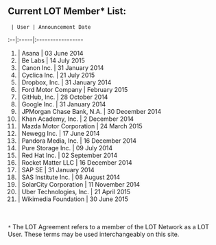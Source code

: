 ## Current LOT Member* List:

 	 | User | Announcement Date
:--|:-----|:----------------- 	
1. | Asana | 03 June 2014
2. | Be Labs | 14 July 2015
3. |	Canon Inc. | 31 January 2014
4. | Cyclica Inc. | 21 July 2015
5. |	Dropbox, Inc. | 31 January 2014
6. | Ford Motor Company | February 2015
7. |	GitHub, Inc. | 28 October 2014
8. |	Google Inc. | 31 January 2014
9. | JPMorgan Chase Bank, N.A. | 30 December 2014
10. |	Khan Academy, Inc. | 2 December 2014
11. | Mazda Motor Corporation | 24 March 2015
12. |	Newegg Inc. | 17 June 2014
13. | Pandora Media, Inc. | 16 December 2014 
14. |	Pure Storage Inc. | 09 July 2014
15. |	Red Hat Inc. | 02 September 2014
16. | Rocket Matter LLC | 16 December 2014
17. |	SAP SE | 31 January 2014
18. |	SAS Institute Inc. | 08 August 2014
19. |	SolarCity Corporation | 11 November 2014
20. | Uber Technologies, Inc. | 21 April 2015
21. | Wikimedia Foundation | 30 June 2015

<br><br>`*` The LOT Agreement refers to a member of the LOT Network as a LOT User. These terms may be used interchangeably on this site. 
